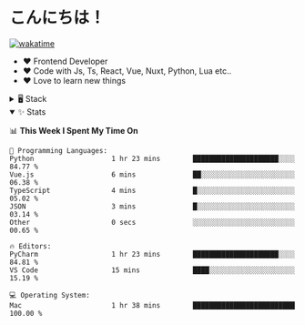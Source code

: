 # こんにちは！

[![wakatime](https://wakatime.com/badge/user/018bd4cf-9224-4729-b4f3-31fc6a93ca34.svg)](https://wakatime.com/@flamescoder)

- ❤️ Frontend Developer
- ❤️ Code with Js, Ts, React, Vue, Nuxt, Python, Lua etc..
- ❤️ Love to learn new things


<details>
<summary>🖥️ Stack</summary>

- <img src="https://skillicons.dev/icons?i=nodejs" alt="" height="20px" align="center"> Frontend
  
  - <img src="https://skillicons.dev/icons?i=javascript" alt="" height="20px" align="center"> Javascript
  - <img src="https://skillicons.dev/icons?i=typescript" alt="" height="20px" align="center"> TypeScript
  - <img src="https://skillicons.dev/icons?i=react" alt="" height="20px" align="center"> React
  - <img src="https://skillicons.dev/icons?i=vue" alt="" height="20px" align="center"> Vue (v3)
  - <img src="https://skillicons.dev/icons?i=nuxt" alt="" height="20px" align="center"> Nuxt (v3)
  - <img src="https://skillicons.dev/icons?i=sass" alt="" height="20px" align="center"> Sass
    
- <img src="https://skillicons.dev/icons?i=python" alt="" height="20px" align="center"> Backend
  
  - <img src="https://skillicons.dev/icons?i=python" alt="" height="20px" align="center"> Python
  - <img src="https://skillicons.dev/icons?i=fastapi" alt="" height="20px" align="center"> Fastapi
  - <img src="https://skillicons.dev/icons?i=flask" alt="" height="20px" align="center"> Flask
  - <img src="https://skillicons.dev/icons?i=pytorch" alt="" height="20px" align="center"> Pytorch

- <img src="https://skillicons.dev/icons?i=git" alt="" height="20px" align="center"> Misc
  
  - <img src="https://skillicons.dev/icons?i=git" alt="" height="20px" align="center"> Git
  - <img src="https://skillicons.dev/icons?i=figma" alt="" height="20px" align="center"> Figma
  - <img src="https://skillicons.dev/icons?i=postgres" alt="" height="20px" align="center"> Postgres
</details>

<details open>
<summary>✨ Stats</summary>

<!--START_SECTION:waka-->
📊 **This Week I Spent My Time On** 

```text
💬 Programming Languages: 
Python                   1 hr 23 mins        █████████████████████░░░░   84.77 % 
Vue.js                   6 mins              ██░░░░░░░░░░░░░░░░░░░░░░░   06.38 % 
TypeScript               4 mins              █░░░░░░░░░░░░░░░░░░░░░░░░   05.02 % 
JSON                     3 mins              █░░░░░░░░░░░░░░░░░░░░░░░░   03.14 % 
Other                    0 secs              ░░░░░░░░░░░░░░░░░░░░░░░░░   00.65 % 

🔥 Editors: 
PyCharm                  1 hr 23 mins        █████████████████████░░░░   84.81 % 
VS Code                  15 mins             ████░░░░░░░░░░░░░░░░░░░░░   15.19 % 

💻 Operating System: 
Mac                      1 hr 38 mins        █████████████████████████   100.00 % 
```


<!--END_SECTION:waka-->
</details>

<div align="center">
  <img src="https://komarev.com/ghpvc/?username=FlamesC0der&style=flat-square&color=red" alt="" />
</div>
